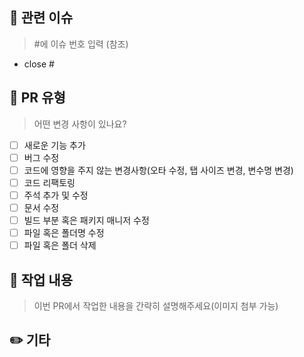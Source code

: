 ## 🔧 관련 이슈
> #에 이슈 번호 입력 (참조)
- close #

## 📌 PR 유형
> 어떤 변경 사항이 있나요?
- [ ] 새로운 기능 추가
- [ ] 버그 수정
- [ ] 코드에 영향을 주지 않는 변경사항(오타 수정, 탭 사이즈 변경, 변수명 변경)
- [ ] 코드 리팩토링
- [ ] 주석 추가 및 수정
- [ ] 문서 수정
- [ ] 빌드 부분 혹은 패키지 매니저 수정
- [ ] 파일 혹은 폴더명 수정
- [ ] 파일 혹은 폴더 삭제

## 📝 작업 내용
> 이번 PR에서 작업한 내용을 간략히 설명해주세요(이미지 첨부 가능)

## ✏️ 기타
